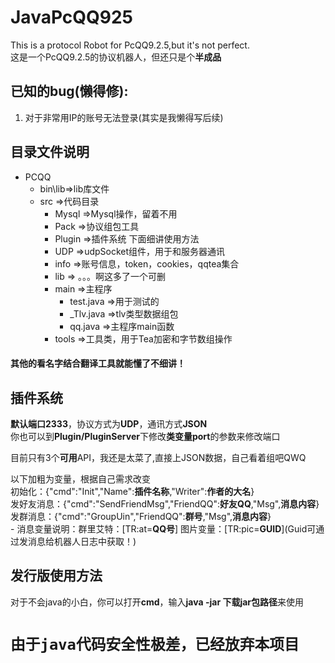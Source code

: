 # JavaPcQQ925
This is a protocol Robot for PcQQ9.2.5,but it's not perfect.  
这是一个PcQQ9.2.5的协议机器人，但还只是个**半成品**  

## 已知的bug(懒得修):  
1. 对于非常用IP的账号无法登录(其实是我懒得写后续)  


## 目录文件说明
  - PCQQ
    - bin\lib=>lib库文件
    - src    =>代码目录
      - Mysql =>Mysql操作，留着不用
      - Pack =>协议组包工具
      - Plugin =>插件系统 下面细讲使用方法
      - UDP  =>udpSocket组件，用于和服务器通讯
      - info =>账号信息，token，cookies，qqtea集合
      - lib  => 。。。啊这多了一个可删
      - main =>主程序
        - test.java =>用于测试的
        - _Tlv.java =>tlv类型数据组包
        - qq.java   =>主程序main函数
      - tools =>工具类，用于Tea加密和字节数组操作  
#### 其他的**看名字结合翻译工具**就能懂了不细讲！

## 插件系统
  **默认端口2333**，协议方式为**UDP**，通讯方式**JSON**  
  你也可以到**Plugin/PluginServer**下修改**类变量port**的参数来修改端口  
  
  目前只有3个**可用**API，我还是太菜了,直接上JSON数据，自己看着组吧QWQ  
  
  以下加粗为变量，根据自己需求改变  
  初始化：{"cmd":"Init","Name":**插件名称**,"Writer":**作者的大名**}  
  发好友消息：{"cmd":"SendFriendMsg","FriendQQ":**好友QQ**,"Msg",**消息内容**}  
  发群消息：{"cmd":"GroupUin","FriendQQ":**群号**,"Msg",**消息内容**}  
    - 消息变量说明：群里艾特：\[TR:at=**QQ号**\] 图片变量：\[TR:pic=**GUID**\](Guid可通过发消息给机器人日志中获取！)  
  
  
## 发行版使用方法  
对于不会java的小白，你可以打开**cmd**，输入**java -jar 下载jar包路径**来使用  
# ``由于java代码安全性极差，已经放弃本项目``
